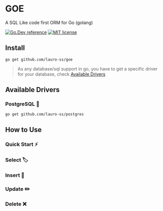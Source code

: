 # GOE
 A SQL Like code first ORM for Go (golang)


[![Go.Dev reference](https://img.shields.io/badge/go.dev-reference-blue?logo=go&logoColor=white)](https://pkg.go.dev/github.com/lauro-ss/goe)
[![MIT license](https://img.shields.io/badge/license-MIT-brightgreen.svg)](https://opensource.org/licenses/MIT)

## Install
```
go get github.com/lauro-ss/goe
```
> As any database/sql support in go, you have to get a specific driver for your database, check [Available Drivers](#available-drivers)

## Available Drivers
### PostgreSQL 🐘
```
go get github.com/lauro-ss/postgres
```

## How to Use
### Quick Start ⚡
### Select 🏷️
### Insert 🔑
### Update ✏️
### Delete ❌